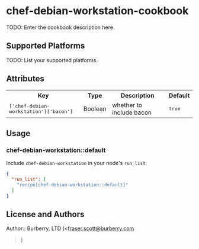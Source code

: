 # chef-debian-workstation-cookbook

TODO: Enter the cookbook description here.

## Supported Platforms

TODO: List your supported platforms.

## Attributes

<table>
  <tr>
    <th>Key</th>
    <th>Type</th>
    <th>Description</th>
    <th>Default</th>
  </tr>
  <tr>
    <td><tt>['chef-debian-workstation']['bacon']</tt></td>
    <td>Boolean</td>
    <td>whether to include bacon</td>
    <td><tt>true</tt></td>
  </tr>
</table>

## Usage

### chef-debian-workstation::default

Include `chef-debian-workstation` in your node's `run_list`:

```json
{
  "run_list": [
    "recipe[chef-debian-workstation::default]"
  ]
}
```

## License and Authors

Author:: Burberry, LTD (<fraser.scott@burberry.com
>)
